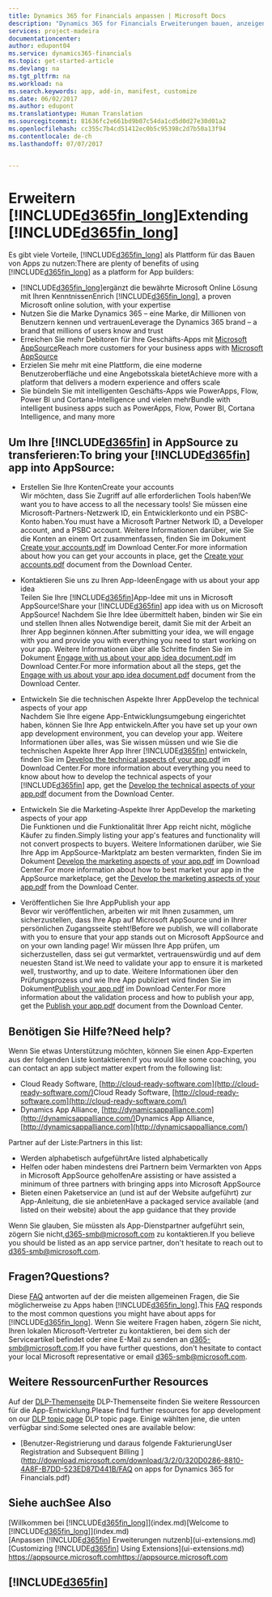 ```yaml
---
title: Dynamics 365 for Financials anpassen | Microsoft Docs
description: "Dynamics 365 for Financials Erweiterungen bauen, anzeigen und fördern."
services: project-madeira
documentationcenter: 
author: edupont04
ms.service: dynamics365-financials
ms.topic: get-started-article
ms.devlang: na
ms.tgt_pltfrm: na
ms.workload: na
ms.search.keywords: app, add-in, manifest, customize
ms.date: 06/02/2017
ms.author: edupont
ms.translationtype: Human Translation
ms.sourcegitcommit: 81636fc2e661bd9b07c54da1cd5d0d27e30d01a2
ms.openlocfilehash: cc355c7b4cd51412ec0b5c95398c2d7b50a13f94
ms.contentlocale: de-ch
ms.lasthandoff: 07/07/2017


---
```

# <a name="extending-included365finlongincludesd365finlongmdmd"></a><span data-ttu-id="35bea-103">Erweitern [!INCLUDE[d365fin_long](includes/d365fin_long_md.md)]</span><span class="sxs-lookup"><span data-stu-id="35bea-103">Extending [!INCLUDE[d365fin_long](includes/d365fin_long_md.md)]</span></span>
<span data-ttu-id="35bea-104">Es gibt viele Vorteile, [!INCLUDE[d365fin_long](includes/d365fin_long_md.md)] als Plattform für das Bauen von Apps zu nutzen:</span><span class="sxs-lookup"><span data-stu-id="35bea-104">There are plenty of benefits of using [!INCLUDE[d365fin_long](includes/d365fin_long_md.md)] as a platform for App builders:</span></span>

* <span data-ttu-id="35bea-105">[!INCLUDE[d365fin_long](includes/d365fin_long_md.md)]ergänzt die bewährte Microsoft Online Lösung mit Ihren Kenntnissen</span><span class="sxs-lookup"><span data-stu-id="35bea-105">Enrich [!INCLUDE[d365fin_long](includes/d365fin_long_md.md)], a proven Microsoft online solution, with your expertise</span></span>  
* <span data-ttu-id="35bea-106">Nutzen Sie die Marke Dynamics 365 – eine Marke, dir Millionen von Benutzern kennen  und vertrauen</span><span class="sxs-lookup"><span data-stu-id="35bea-106">Leverage the Dynamics 365 brand – a brand that millions of users know and trust</span></span>  
* <span data-ttu-id="35bea-107">Erreichen Sie mehr Debitoren für Ihre Geschäfts-Apps mit [Microsoft AppSource](https://appsource.microsoft.com/)</span><span class="sxs-lookup"><span data-stu-id="35bea-107">Reach more customers for your business apps with [Microsoft AppSource](https://appsource.microsoft.com/)</span></span>  
* <span data-ttu-id="35bea-108">Erzielen Sie mehr mit eine Plattform, die eine moderne Benutzeroberfläche und eine Angebotsskala bietet</span><span class="sxs-lookup"><span data-stu-id="35bea-108">Achieve more with a platform that delivers a modern experience and offers scale</span></span>  
* <span data-ttu-id="35bea-109">Sie bündeln Sie mit intelligenten Geschäfts-Apps wie PowerApps, Flow, Power BI und Cortana-Intelligence und vielen mehr</span><span class="sxs-lookup"><span data-stu-id="35bea-109">Bundle with intelligent business apps such as PowerApps, Flow, Power BI, Cortana Intelligence, and many more</span></span>  

## <a name="to-bring-your-included365finincludesd365finmdmd-app-into-appsource"></a><span data-ttu-id="35bea-110">Um Ihre [!INCLUDE[d365fin](includes/d365fin_md.md)] in AppSource zu transferieren:</span><span class="sxs-lookup"><span data-stu-id="35bea-110">To bring your [!INCLUDE[d365fin](includes/d365fin_md.md)] app into AppSource:</span></span>
+ <span data-ttu-id="35bea-111">Erstellen Sie Ihre Konten</span><span class="sxs-lookup"><span data-stu-id="35bea-111">Create your accounts</span></span>  
<span data-ttu-id="35bea-112">Wir möchten, dass Sie Zugriff auf alle erforderlichen Tools haben!</span><span class="sxs-lookup"><span data-stu-id="35bea-112">We want you to have access to all the necessary tools!</span></span> <span data-ttu-id="35bea-113">Sie müssen eine Microsoft-Partners-Netzwerk ID, ein Entwicklerkonto und ein PSBC-Konto haben.</span><span class="sxs-lookup"><span data-stu-id="35bea-113">You must have a Microsoft Partner Network ID, a Developer account, and a PSBC account.</span></span>
<span data-ttu-id="35bea-114">Weitere Informationen darüber, wie Sie die Konten an einem Ort zusammenfassen, finden Sie im Dokument [Create your accounts.pdf](https://go.microsoft.com/fwlink/?linkid=841514) im Download Center.</span><span class="sxs-lookup"><span data-stu-id="35bea-114">For more information about how you can get your accounts in place, get the [Create your accounts.pdf](https://go.microsoft.com/fwlink/?linkid=841514) document from the Download Center.</span></span>

+ <span data-ttu-id="35bea-115">Kontaktieren Sie uns zu Ihren App-Ideen</span><span class="sxs-lookup"><span data-stu-id="35bea-115">Engage with us about your app idea</span></span>  
<span data-ttu-id="35bea-116">Teilen Sie Ihre [!INCLUDE[d365fin](includes/d365fin_md.md)]App-Idee mit uns in Microsoft AppSource!</span><span class="sxs-lookup"><span data-stu-id="35bea-116">Share your [!INCLUDE[d365fin](includes/d365fin_md.md)] app idea with us on Microsoft AppSource!</span></span> <span data-ttu-id="35bea-117">Nachdem Sie Ihre Idee übermittelt haben, binden wir Sie ein und stellen Ihnen alles Notwendige bereit, damit Sie mit der Arbeit an Ihrer App beginnen können.</span><span class="sxs-lookup"><span data-stu-id="35bea-117">After submitting your idea, we will engage with you and provide you with everything you need to start working on your app.</span></span>
<span data-ttu-id="35bea-118">Weitere Informationen über alle Schritte finden Sie im Dokument [Engage with us about your app idea document.pdf](https://go.microsoft.com/fwlink/?linkid=841515) im Download Center.</span><span class="sxs-lookup"><span data-stu-id="35bea-118">For more information about all the steps, get the [Engage with us about your app idea document.pdf](https://go.microsoft.com/fwlink/?linkid=841515) document from the Download Center.</span></span>

+ <span data-ttu-id="35bea-119">Entwickeln Sie die technischen Aspekte Ihrer App</span><span class="sxs-lookup"><span data-stu-id="35bea-119">Develop the technical aspects of your app</span></span>    
<span data-ttu-id="35bea-120">Nachdem Sie Ihre eigene App-Entwicklungsumgebung eingerichtet haben, können Sie Ihre App entwickeln.</span><span class="sxs-lookup"><span data-stu-id="35bea-120">After you have set up your own app development environment, you can develop your app.</span></span>
<span data-ttu-id="35bea-121">Weitere Informationen über alles, was Sie wissen müssen und wie Sie die technischen Aspekte Ihrer App Ihrer [!INCLUDE[d365fin](includes/d365fin_md.md)] entwickeln, finden Sie im [Develop the technical aspects of your app.pdf](https://go.microsoft.com/fwlink/?linkid=841516) im Download Center.</span><span class="sxs-lookup"><span data-stu-id="35bea-121">For more information about everything you need to know about how to develop the technical aspects of your [!INCLUDE[d365fin](includes/d365fin_md.md)] app, get the [Develop the technical aspects of your app.pdf](https://go.microsoft.com/fwlink/?linkid=841516) document from the Download Center.</span></span>

+ <span data-ttu-id="35bea-122">Entwickeln Sie die Marketing-Aspekte Ihrer App</span><span class="sxs-lookup"><span data-stu-id="35bea-122">Develop the marketing aspects of your app</span></span>  
<span data-ttu-id="35bea-123">Die Funktionen und die Funktionalität Ihrer App reicht nicht, mögliche Käufer zu finden.</span><span class="sxs-lookup"><span data-stu-id="35bea-123">Simply listing your app's features and functionality will not convert prospects to buyers.</span></span> <span data-ttu-id="35bea-124">Weitere Informationen darüber, wie Sie Ihre App im AppSource-Marktplatz am besten vermarkten, finden Sie im Dokument [Develop the marketing aspects of your app.pdf](https://go.microsoft.com/fwlink/?linkid=841518) im Download Center.</span><span class="sxs-lookup"><span data-stu-id="35bea-124">For more information about how to best market your app in the AppSource marketplace, get the [Develop the marketing aspects of your app.pdf](https://go.microsoft.com/fwlink/?linkid=841518) from the Download Center.</span></span>

+ <span data-ttu-id="35bea-125">Veröffentlichen Sie Ihre App</span><span class="sxs-lookup"><span data-stu-id="35bea-125">Publish your app</span></span>  
<span data-ttu-id="35bea-126">Bevor wir veröffentlichen, arbeiten wir mit Ihnen zusammen, um sicherzustellen, dass Ihre App auf Microsoft AppSource und in Ihrer persönlichen Zugangsseite steht!</span><span class="sxs-lookup"><span data-stu-id="35bea-126">Before we publish, we will collaborate with you to ensure that your app stands out on Microsoft AppSource and on your own landing page!</span></span> <span data-ttu-id="35bea-127">Wir müssen Ihre App prüfen, um sicherzustellen, dass sei gut vermarktet, vertrauenswürdig und auf dem neuesten Stand ist.</span><span class="sxs-lookup"><span data-stu-id="35bea-127">We need to validate your app to ensure it is marketed well, trustworthy, and up to date.</span></span>
<span data-ttu-id="35bea-128">Weitere Informationen über den Prüfungsprozess und wie Ihre App publiziert wird finden Sie im Dokument[Publish your app.pdf](https://go.microsoft.com/fwlink/?linkid=841517) im Download Center.</span><span class="sxs-lookup"><span data-stu-id="35bea-128">For more information about the validation process and how to publish your app, get the [Publish your app.pdf](https://go.microsoft.com/fwlink/?linkid=841517) document from the Download Center.</span></span>

## <a name="need-help"></a><span data-ttu-id="35bea-129">Benötigen Sie Hilfe?</span><span class="sxs-lookup"><span data-stu-id="35bea-129">Need help?</span></span>
<span data-ttu-id="35bea-130">Wenn Sie etwas Unterstützung möchten, können Sie einen App-Experten aus der folgenden Liste kontaktieren:</span><span class="sxs-lookup"><span data-stu-id="35bea-130">If you would like some coaching, you can contact an app subject matter expert from the following list:</span></span>

* <span data-ttu-id="35bea-131">Cloud Ready Software, [http://cloud-ready-software.com](http://cloud-ready-software.com/)</span><span class="sxs-lookup"><span data-stu-id="35bea-131">Cloud Ready Software, [http://cloud-ready-software.com](http://cloud-ready-software.com/)</span></span>  
* <span data-ttu-id="35bea-132">Dynamics App Alliance, [http://dynamicsappalliance.com](http://dynamicsappalliance.com/)</span><span class="sxs-lookup"><span data-stu-id="35bea-132">Dynamics App Alliance, [http://dynamicsappalliance.com](http://dynamicsappalliance.com/)</span></span>

<span data-ttu-id="35bea-133">Partner auf der Liste:</span><span class="sxs-lookup"><span data-stu-id="35bea-133">Partners in this list:</span></span>

* <span data-ttu-id="35bea-134">Werden alphabetisch aufgeführt</span><span class="sxs-lookup"><span data-stu-id="35bea-134">Are listed alphabetically</span></span>  
* <span data-ttu-id="35bea-135">Helfen oder haben mindestens drei Partnern beim Vermarkten von Apps in Microsoft AppSource geholfen</span><span class="sxs-lookup"><span data-stu-id="35bea-135">Are assisting or have assisted a minimum of three partners with bringing apps into Microsoft AppSource</span></span>  
* <span data-ttu-id="35bea-136">Bieten einen Paketservice an (und ist auf der Website aufgeführt) zur App-Anleitung, die sie anbieten</span><span class="sxs-lookup"><span data-stu-id="35bea-136">Have a packaged service available (and listed on their website) about the app guidance that they provide</span></span>  

<span data-ttu-id="35bea-137">Wenn Sie glauben, Sie müssten als App-Dienstpartner aufgeführt sein, zögern Sie nicht,[d365-smb@microsoft.com](mailto:d365-smb@microsoft.com) zu kontaktieren.</span><span class="sxs-lookup"><span data-stu-id="35bea-137">If you believe you should be listed as an app service partner, don't hesitate to reach out to [d365-smb@microsoft.com](mailto:d365-smb@microsoft.com).</span></span>

## <a name="questions"></a><span data-ttu-id="35bea-138">Fragen?</span><span class="sxs-lookup"><span data-stu-id="35bea-138">Questions?</span></span>
<span data-ttu-id="35bea-139">Diese [FAQ](https://go.microsoft.com/fwlink/?linkid=841520) antworten auf der die meisten allgemeinen Fragen, die Sie möglicherweise zu Apps haben [!INCLUDE[d365fin_long](includes/d365fin_long_md.md)].</span><span class="sxs-lookup"><span data-stu-id="35bea-139">This [FAQ](https://go.microsoft.com/fwlink/?linkid=841520) responds to the most common questions you might have about apps for [!INCLUDE[d365fin_long](includes/d365fin_long_md.md)].</span></span> <span data-ttu-id="35bea-140">Wenn Sie weitere Fragen haben, zögern Sie nicht, Ihren lokalen Microsoft-Vertreter zu kontaktieren, bei dem sich der Serviceartikel befindet oder eine E-Mail zu senden an [d365-smb@microsoft.com](mailto:d365-smb@microsoft.com).</span><span class="sxs-lookup"><span data-stu-id="35bea-140">If you have further questions, don't hesitate to contact your local Microsoft representative or email [d365-smb@microsoft.com](mailto:d365-smb@microsoft.com).</span></span>

## <a name="further-resources"></a><span data-ttu-id="35bea-141">Weitere Ressourcen</span><span class="sxs-lookup"><span data-stu-id="35bea-141">Further Resources</span></span>
<span data-ttu-id="35bea-142">Auf der [DLP-Themenseite](https://mbspartner.microsoft.com/BFI/Topic/76) DLP-Themenseite finden Sie weitere Ressourcen für die App-Entwicklung.</span><span class="sxs-lookup"><span data-stu-id="35bea-142">Please find further resources for app development on our [DLP topic page](https://mbspartner.microsoft.com/BFI/Topic/76) DLP topic page.</span></span> <span data-ttu-id="35bea-143">Einige wählten jene, die unten verfügbar sind:</span><span class="sxs-lookup"><span data-stu-id="35bea-143">Some selected ones are available below:</span></span>
-   [<span data-ttu-id="35bea-144">Benutzer-Registrierung und daraus folgende Fakturierung</span><span class="sxs-lookup"><span data-stu-id="35bea-144">User Registration and Subsequent Billing </span></span>](http://download.microsoft.com/download/3/2/0/320D0286-8810-4A8F-B7DD-523ED87D441B/FAQ on apps for Dynamics 365 for Financials.pdf)



## <a name="see-also"></a><span data-ttu-id="35bea-145">Siehe auch</span><span class="sxs-lookup"><span data-stu-id="35bea-145">See Also</span></span>
<span data-ttu-id="35bea-146">[Willkommen bei [!INCLUDE[d365fin_long](includes/d365fin_long_md.md)]](index.md)</span><span class="sxs-lookup"><span data-stu-id="35bea-146">[Welcome to [!INCLUDE[d365fin_long](includes/d365fin_long_md.md)]](index.md)</span></span>  
<span data-ttu-id="35bea-147">[Anpassen [!INCLUDE[d365fin](includes/d365fin_md.md)] Erweiterungen nutzenb](ui-extensions.md)</span><span class="sxs-lookup"><span data-stu-id="35bea-147">[Customizing [!INCLUDE[d365fin](includes/d365fin_md.md)] Using Extensions](ui-extensions.md)</span></span>  
[<span data-ttu-id="35bea-148">https://appsource.microsoft.com</span><span class="sxs-lookup"><span data-stu-id="35bea-148">https://appsource.microsoft.com</span></span>](https://appsource.microsoft.com/en-us/marketplace/apps?product=dynamics-365-for-financials&page=1)  

## [!INCLUDE[d365fin](includes/free_trial_md.md)]
